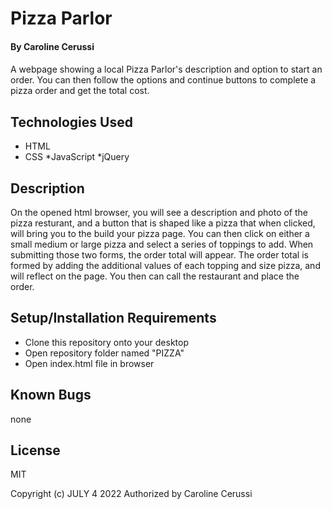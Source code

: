 


# Pizza Parlor

#### By Caroline Cerussi

#### 
A webpage showing a local Pizza Parlor's description and option to start an order. 
You can then follow the options and continue buttons to complete a pizza order and get the total cost.

## Technologies Used

* HTML
* CSS
*JavaScript
*jQuery

## Description

On the opened html browser, you will see a description and photo of the pizza resturant, and a button that is shaped like a pizza that when clicked, will bring you to the build your pizza page. You can then click on either a small medium or large pizza and select a series of toppings to add. When submitting those two forms, the order total will appear. The order total is formed by adding the additional values of each topping and size pizza, and will reflect on the page. You then can call the restaurant and place the order.


## Setup/Installation Requirements

* Clone this repository onto your desktop
* Open repository folder named "PIZZA"
* Open index.html file in browser

## Known Bugs

none 

## License

MIT

Copyright (c) JULY 4 2022 Authorized by Caroline Cerussi

